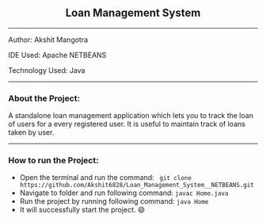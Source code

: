 <h2 align="center"> Loan Management System </h2>

------------------------------------------------

Author: Akshit Mangotra

IDE Used: Apache NETBEANS

Technology Used: Java

-------------------------------------------------

### About the Project:

A standalone loan management application which lets you to track the loan of users for a every registered user. 
It is useful to maintain track of loans taken by user.

--------------------------------------------------

### How to run the Project:

* Open the terminal and run the command: ` git clone https://github.com/Akshit6828/Loan_Management_System__NETBEANS.git`
* Navigate to folder and run following command: `javac Home.java`
* Run the project by running following command: `java Home`
* It will successfully start the project. 😄


